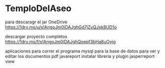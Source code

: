 # TemploDelAseo
para descaragr el jar  OneDrive
https://1drv.ms/u/s!AngoJm0iDAJghGd7jZvQJxk8UD1o

descargar proyecto completos
https://1drv.ms/f/s!AngoJm0iDAJghQoepf3bHa8uOyjg

aplicaciones para correr el programa 
mysql para la base de datos para ver y editar los documentos pdf javareport instalar libreria y plugin jasperreport view
